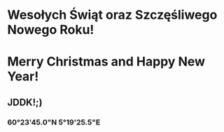 # Wesołych Świąt oraz Szczęśliwego Nowego Roku!
# Merry Christmas and Happy New Year!
##  JDDK!;)
### 60°23'45.0"N 5°19'25.5"E
